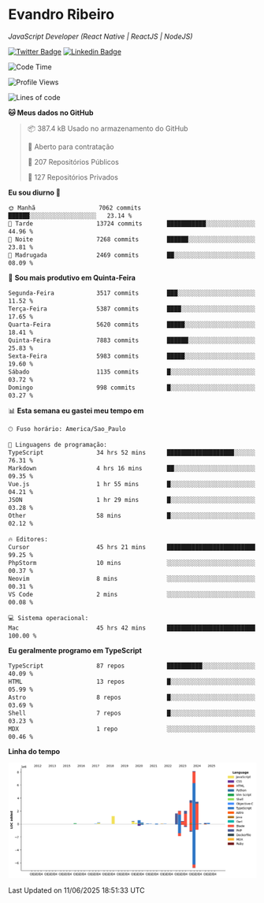 # Evandro **Ribeiro**

*JavaScript Developer (React Native | ReactJS | NodeJS)*

[![Twitter Badge](https://img.shields.io/badge/-@ribeiroevandro-201B2D?style=flat-square&labelColor=201B2D&logo=twitter&logoColor=white&link=https://twitter.com/ribeiroevandro)](https://twitter.com/ribeiroevandro) 
[![Linkedin Badge](https://img.shields.io/badge/-Evandro%20Ribeiro-201B2D?style=flat-square&logo=Linkedin&logoColor=white&link=https://www.linkedin.com/in/ribeiroevandro)](https://www.linkedin.com/in/ribeiroevandro) 


<!--START_SECTION:waka-->
![Code Time](http://img.shields.io/badge/Code%20Time-4%2C544%20hrs%2020%20mins-blue)

![Profile Views](http://img.shields.io/badge/Visualizac%C3%B5es%20do%20perfil-1-blue)

![Lines of code](https://img.shields.io/badge/Desde%20o%20Hello%20World%20eu%20escrevi-25.0%20million%20linhas%20de%20c%C3%B3digo-blue)

**🐱 Meus dados no GitHub** 

> 📦 387.4 kB Usado no armazenamento do GitHub 
 > 
> 💼 Aberto para contratação
 > 
> 📜 207 Repositórios Públicos 
 > 
> 🔑 127 Repositórios Privados 
 > 
**Eu sou diurno 🐤** 

```text
🌞 Manhã                  7062 commits        ██████░░░░░░░░░░░░░░░░░░░   23.14 % 
🌆 Tarde                  13724 commits       ███████████░░░░░░░░░░░░░░   44.96 % 
🌃 Noite                  7268 commits        ██████░░░░░░░░░░░░░░░░░░░   23.81 % 
🌙 Madrugada              2469 commits        ██░░░░░░░░░░░░░░░░░░░░░░░   08.09 % 
```
📅 **Sou mais produtivo em Quinta-Feira** 

```text
Segunda-Feira            3517 commits        ███░░░░░░░░░░░░░░░░░░░░░░   11.52 % 
Terça-Feira              5387 commits        ████░░░░░░░░░░░░░░░░░░░░░   17.65 % 
Quarta-Feira             5620 commits        █████░░░░░░░░░░░░░░░░░░░░   18.41 % 
Quinta-Feira             7883 commits        ██████░░░░░░░░░░░░░░░░░░░   25.83 % 
Sexta-Feira              5983 commits        █████░░░░░░░░░░░░░░░░░░░░   19.60 % 
Sábado                   1135 commits        █░░░░░░░░░░░░░░░░░░░░░░░░   03.72 % 
Domingo                  998 commits         █░░░░░░░░░░░░░░░░░░░░░░░░   03.27 % 
```


📊 **Esta semana eu gastei meu tempo em** 

```text
🕑︎ Fuso horário: America/Sao_Paulo

💬 Linguagens de programação: 
TypeScript               34 hrs 52 mins      ███████████████████░░░░░░   76.31 % 
Markdown                 4 hrs 16 mins       ██░░░░░░░░░░░░░░░░░░░░░░░   09.35 % 
Vue.js                   1 hr 55 mins        █░░░░░░░░░░░░░░░░░░░░░░░░   04.21 % 
JSON                     1 hr 29 mins        █░░░░░░░░░░░░░░░░░░░░░░░░   03.28 % 
Other                    58 mins             █░░░░░░░░░░░░░░░░░░░░░░░░   02.12 % 

🔥 Editores: 
Cursor                   45 hrs 21 mins      █████████████████████████   99.25 % 
PhpStorm                 10 mins             ░░░░░░░░░░░░░░░░░░░░░░░░░   00.37 % 
Neovim                   8 mins              ░░░░░░░░░░░░░░░░░░░░░░░░░   00.31 % 
VS Code                  2 mins              ░░░░░░░░░░░░░░░░░░░░░░░░░   00.08 % 

💻 Sistema operacional: 
Mac                      45 hrs 42 mins      █████████████████████████   100.00 % 
```

**Eu geralmente programo em TypeScript** 

```text
TypeScript               87 repos            ██████████░░░░░░░░░░░░░░░   40.09 % 
HTML                     13 repos            █░░░░░░░░░░░░░░░░░░░░░░░░   05.99 % 
Astro                    8 repos             █░░░░░░░░░░░░░░░░░░░░░░░░   03.69 % 
Shell                    7 repos             █░░░░░░░░░░░░░░░░░░░░░░░░   03.23 % 
MDX                      1 repo              ░░░░░░░░░░░░░░░░░░░░░░░░░   00.46 % 
```



**Linha do tempo**

![Lines of Code chart](https://raw.githubusercontent.com/ribeiroevandro/ribeiroevandro/main/assets/bar_graph.png)


 Last Updated on 11/06/2025 18:51:33 UTC
<!--END_SECTION:waka-->
